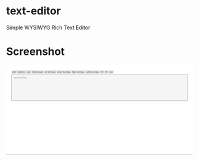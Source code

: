 # text-editor
Simple WYSIWYG Rich Text Editor

# Screenshot
![alt text](https://raw.githubusercontent.com/ariantron/text-editor/main/screenshot.png)
